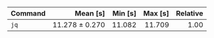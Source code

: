 | Command | Mean [s] | Min [s] | Max [s] | Relative |
|:---|---:|---:|---:|---:|
| `jq` | 11.278 ± 0.270 | 11.082 | 11.709 | 1.00 |
